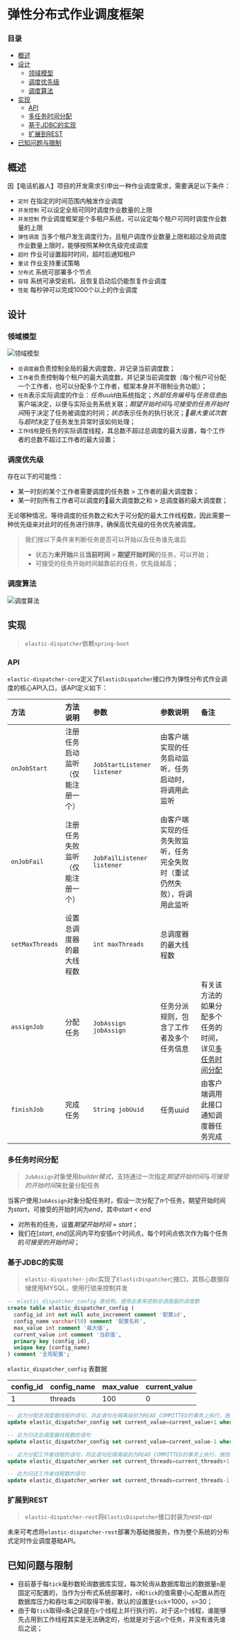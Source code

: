 # 弹性分布式作业调度框架

### 目录

- [概述](#briefing)
- [设计](#design)
  - [领域模型](#domain)
  - [调度优先级](#priority)
  - [调度算法](#algorithm)
- [实现](#implementation)
  - [API](#api)
  - [多任务时间分配](#time-assign)
  - [基于JDBC的实现](#jdbc-implementation)
  - [扩展到REST](#rest)
- [已知问题与限制](#issue)

<a name="briefing"></a>

## 概述

因【电话机器人】项目的开发需求引申出一种作业调度需求，需要满足以下条件：

* `定时` 在指定的时间范围内触发作业调度
* `并发控制` 可以设定全局可同时调度作业数量的上限
* `并发控制` 作业调度框架是个多租户系统，可以设定每个租户可同时调度作业数量的上限
* `弹性调度` 当多个租户发生调度行为，且租户调度作业数量上限和超过全局调度作业数量上限时，能够按照某种优先级完成调度
* `超时` 作业可设置超时时间，超时后通知租户
* `重试` 作业支持重试策略
* `分布式` 系统可部署多个节点
* `容错` 系统可承受宕机、且恢复启动后仍能恢复作业调度
* `性能` 每秒钟可以完成1000个以上的作业调度

<a name="design"></a>

## 设计

<a name="domain"></a>

### 领域模型

![领域模型](uml/domain.png)

* `总调度器`负责控制全局的最大调度数，并记录当前调度数；
* `工作者`负责控制每个租户的最大调度数，并记录当前调度数（每个租户可分配一个工作者，也可以分配多个工作者，框架本身并不限制业务功能）；
* `任务`表示实际调度的作业：*任务uuid*由系统指定；*外部任务编号*与*任务信息*由客户端决定，以便与实际业务系统关联；*期望开始时间*与*可接受的任务开始时间*用于决定了任务被调度的时间；*状态*表示任务的执行状况；*最大重试次数*与*超时*决定了任务发生异常时该如何处理；
* `工作线程`是任务的实际调度线程，其总数不超过总调度的最大设置，每个工作者的总数不超过工作者的最大设置；

<a name="priority"></a>

### 调度优先级

存在以下的可能性：
* 某一时刻的某个工作者需要调度的任务数 > 工作者的最大调度数；
* 某一时刻所有工作者可以调度的最大调度数之和 > 总调度器的最大调度数；

无论哪种情况，等待调度的任务数之和大于可分配的最大工作线程数，因此需要一种优先级来对此时的任务进行排序，确保高优先级的任务优先被调度。

> 我们按以下条件来判断任务是否可以开始以及任务谁先谁后
> * 状态为**未开始**并且**当前时间** > **期望开始时间**的任务，可以开始；
> * 可接受的任务开始时间越靠前的任务，优先级越高；

<a name="algorithm"></a>

### 调度算法

![调度算法](uml/algorithm.png)

<a name="implementation"></a>

## 实现

> `elastic-dispatcher`依赖`spring-boot`

<a name="api"></a>

### API

`elastic-dispatcher-core`定义了`ElasticDispatcher`接口作为弹性分布式作业调度的核心API入口，该API定义如下：

方法 | 方法说明 | 参数 | 参数说明 | 备注
:-- | :-- | :-- | :-- | :--
`onJobStart` | 注册任务启动监听（仅能注册一个）| `JobStartListener listener` | 由客户端实现的任务启动监听，任务启动时，将调用此监听 |
`onJobFail` | 注册任务失败监听（仅能注册一个）| `JobFailListener listener` | 由客户端实现的任务失败监听，任务完全失败时（重试仍然失败），将调用此监听 |
`setMaxThreads` | 设置总调度器的最大线程数 | `int maxThreads` | 总调度器的最大线程数 |
`assignJob` | 分配任务 | `JobAssign jobAssign` | 任务分派规则，包含了工作者及多个任务信息 | 有关该方法的如果分配多个任务的时间，详见[多任务时间分配](#time-assign)
`finishJob` | 完成任务 | `String jobUuid` | 任务uuid | 由客户端调用此接口通知调度器任务完成

<a name="time-assign">

### 多任务时间分配

> `JobAssign`对象使用*builder模式*，支持通过一次指定*期望开始时间*与*可接受的开始时间*来批量分配任务

当客户使用`JobAssign`对象分配任务时，假设一次分配了*n*个任务，期望开始时间为*start*，可接受的开始时间为*end*，其中*start* < *end*

* 对所有的任务，设置*期望开始时间* = *start*；
* 我们在[*start*, *end*]区间内平均安插*n*个时间点，每个时间点依次作为每个任务的*可接受的开始时间*；

<a name="jdbc-implementation"></a>

### 基于JDBC的实现

> `elastic-dispatcher-jdbc`实现了`ElasticDispatcher`接口，其核心数据存储使用MYSQL，使用行锁来控制并发

```sql
-- elastic_dispatcher_config 表结构，使用此表来控制总调度器的调度数
create table elastic_dispatcher_config (
  config_id int not null auto_increment comment '配置id',
  config_name varchar(50) comment '配置名称',
  max_value int comment '最大值',
  current_value int comment '当前值',
  primary key (config_id),
  unique key (config_name)
) comment '全局配置';
```

`elastic_dispatcher_config` 表数据

config_id | config_name | max_value | current_value
:-- | :-- | :-- | :--
1 | threads | 100 | 0

```sql
-- 此为分配总调度器线程的语句，将此语句在隔离级别为READ_COMMITTED的事务上执行，施加行锁
update elastic_dispatcher_config set current_value=current_value+1 where config_name='thread' and current_value<max_value;

-- 此为归还总调度器线程数的语句
update elastic_dispatcher_config set current_value=current_value-1 where config_name='thread' and current_value>0;

-- 此为分配工作者线程的语句，将此语句在隔离级别为READ_COMMITTED的事务上执行，施加行锁
update elastic_dispatcher_worker set current_threads=current_threads+1 where worker_id=#{worker_id} and current_threads>max_threads;

-- 此为归还工作者线程数的语句
update elastic_dispatcher_worker set current_threads=current_threads-1 where worker_id=#{worker_id} and current_threads>0;
```

<a name="rest"></a>

### 扩展到REST

> `elastic-dispatcher-rest`将`ElasticDispatcher`接口封装为*rest-api*

未来可考虑将`elastic-dispatcher-rest`部署为基础微服务，作为整个系统的分布式定时作业调度基础API。

<a name="issue"></a>

## 已知问题与限制

* 目前基于每`tick`毫秒数轮询数据库实现，每次轮询从数据库取出的数据量`n`是固定可配置的，当作为分布式系统部署时，`n`和`tick`的值需要小心配置从而在数据库压力和吞吐率之间取得平衡，默认的设置是`tick`=1000，`n`=30；
* 由于每`tick`取得`n`条记录是在`n`个线程上并行执行的，对于这`n`个线程，谁能够先占用到工作线程其实是无法确定的，也就是对于这`n`个任务，并没有谁先谁后之说；
